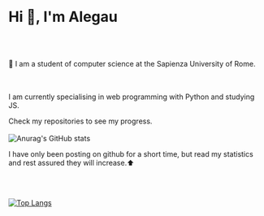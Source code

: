 &emsp;&emsp;&emsp;&emsp;&emsp;&emsp;&emsp;&emsp;&emsp;&emsp;&emsp;&emsp;&emsp;&emsp;&emsp;&emsp;&emsp;&emsp;&emsp;&emsp;&emsp;&emsp;<h1>Hi 👋, I'm Alegau </h1>
<br />
<br />

																	 


🏫 I am a student of computer science at the Sapienza University of Rome.<br />

<br /><br />
I am currently specialising in web programming with Python and studying JS.

Check my repositories to see my progress.
<br />
<br />
![Anurag's GitHub stats](https://github-readme-stats.vercel.app/api?username=alegau03&hide&show_icons=true&theme=dark)

I have only been posting on github for a short time, but read my statistics and rest assured they will increase.⬆




<br />
<br />

[![Top Langs](https://github-readme-stats.vercel.app/api/top-langs/?username=alegau03&layout=donut&theme=dark)](https://github.com/anuraghazra/github-readme-stats)
